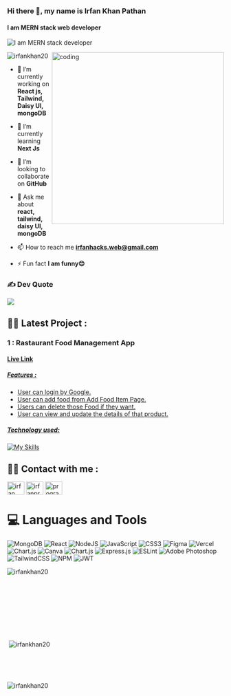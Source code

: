 
### Hi there 👋, my name is Irfan Khan Pathan
#### I am MERN stack web developer
![I am MERN stack developer](https://i.ibb.co/Csfzhh5/Untitled-design-page-0001.jpg)

<img align="right" alt="coding" width="400" src="https://media.tenor.com/GfSX-u7VGM4AAAAC/coding.gif">

<p align="left"> <img src="https://komarev.com/ghpvc/?username=irfankhan20&label=Profile%20views&color=0e75b6&style=flat" alt="irfankhan20" /> </p>

- 🔭 I’m currently working on **React js, Tailwind, Daisy UI, mongoDB**

- 🌱 I’m currently learning **Next Js**

- 👯 I’m looking to collaborate on **GitHub**

- 💬 Ask me about **react, tailwind, daisy UI, mongoDB**

- 📫 How to reach me **irfanhacks.web@gmail.com**

- ⚡ Fun fact **I am funny😊**

  

### ✍️ Dev Quote
![](https://quotes-github-readme.vercel.app/api?type=horizontal&theme=tokyonight)


<h2 align="left">🤷‍♂️ Latest Project :</h2>

  <h3> 1 : Rastaurant Food Management App</h3>
  
  <h4><a href="https://assignment-eleven-website.web.app/">Live Link</h4>
    
  <h5>Features : </h5>
  
  -  User can login by Google.
  -  User can add food from Add Food Item Page.
  -  Users can delete those Food if they want.
  -  User can view and update the details of that product.

 <h5>Technology used:</h5>
 
 [![My Skills](https://skillicons.dev/icons?i=html,css,tailwind,react,nodejs,express,firebase,mongodb)](https://skillicons.dev)



<h2 align="left">🤷‍♂️ Contact with me :</h2>
<p align="left">
  <a href="https://linkedin.com/in/irfan khan pathan" target="blank"><img align="center" src="https://raw.githubusercontent.com/rahuldkjain/github-profile-readme-generator/master/src/images/icons/Social/linked-in-alt.svg" alt="irfan khan pathan" height="30" width="40" /></a>
<a href="https://instagram.com/irfanproggramer" target="blank"><img align="center" src="https://raw.githubusercontent.com/rahuldkjain/github-profile-readme-generator/master/src/images/icons/Social/instagram.svg" alt="irfanproggramer" height="30" width="40" /></a>
<a href="https://www.youtube.com/c/programming hacks" target="blank"><img align="center" src="https://raw.githubusercontent.com/rahuldkjain/github-profile-readme-generator/master/src/images/icons/Social/youtube.svg" alt="programming hacks" height="30" width="40" /></a>
</p>

# 💻 Languages and Tools
![MongoDB](https://img.shields.io/badge/MongoDB-%234ea94b.svg?style=for-the-badge&logo=mongodb&logoColor=white) ![React](https://img.shields.io/badge/react-%2320232a.svg?style=for-the-badge&logo=react&logoColor=%2361DAFB) ![NodeJS](https://img.shields.io/badge/node.js-6DA55F?style=for-the-badge&logo=node.js&logoColor=white) ![JavaScript](https://img.shields.io/badge/javascript-%23323330.svg?style=for-the-badge&logo=javascript&logoColor=%23F7DF1E) ![CSS3](https://img.shields.io/badge/css3-%231572B6.svg?style=for-the-badge&logo=css3&logoColor=white) 	![Figma](https://img.shields.io/badge/figma-%23F24E1E.svg?style=for-the-badge&logo=figma&logoColor=white) ![Vercel](https://img.shields.io/badge/vercel-%23000000.svg?style=for-the-badge&logo=vercel&logoColor=white) ![Chart.js](https://img.shields.io/badge/chart.js-F5788D.svg?style=for-the-badge&logo=chart.js&logoColor=white) ![Canva](https://img.shields.io/badge/Canva-%2300C4CC.svg?style=for-the-badge&logo=Canva&logoColor=white) ![Chart.js](https://img.shields.io/badge/chart.js-F5788D.svg?style=for-the-badge&logo=chart.js&logoColor=white) ![Express.js](https://img.shields.io/badge/express.js-%23404d59.svg?style=for-the-badge&logo=express&logoColor=%2361DAFB) ![ESLint](https://img.shields.io/badge/ESLint-4B3263?style=for-the-badge&logo=eslint&logoColor=white) ![Adobe Photoshop](https://img.shields.io/badge/adobephotoshop-%2331A8FF.svg?style=for-the-badge&logo=adobephotoshop&logoColor=white) ![TailwindCSS](https://img.shields.io/badge/tailwindcss-%2338B2AC.svg?style=for-the-badge&logo=tailwind-css&logoColor=white) ![NPM](https://img.shields.io/badge/NPM-%23000000.svg?style=for-the-badge&logo=npm&logoColor=white) ![JWT](https://img.shields.io/badge/JWT-black?style=for-the-badge&logo=JSON%20web%20tokens)

<p><img align="left" src="https://github-readme-stats.vercel.app/api/top-langs?username=irfankhan20&show_icons=true&locale=en&layout=compact" alt="irfankhan20" /></p> <br/> <br/> <br/> <br/> <br/> <br/> <br/> <br/> <br/> 

<p>&nbsp;<img align="center" src="https://github-readme-stats.vercel.app/api?username=irfankhan20&show_icons=true&locale=en" alt="irfankhan20" /></p> <br/> <br/> <br/> 

<p><img align="center" src="https://github-readme-streak-stats.herokuapp.com/?user=irfankhan20&" alt="irfankhan20" /></p>
